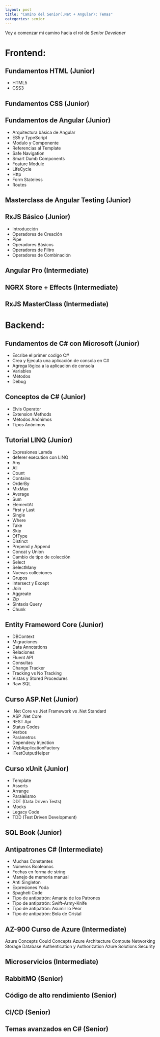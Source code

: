 ```yaml
---
layout: post
title: "Camino del Senior(.Net + Angular): Temas"
categories: senior
---
```

Voy a comenzar mi camino hacia el rol de *Senior Developer*<!--more-->

# Frontend:

## Fundamentos HTML (Junior)
- HTML5
- CSS3
## Fundamentos CSS (Junior)
## Fundamentos de Angular (Junior)
- Arquitectura básica de Angular
- ES5 y TypeScript
- Modulo y Componente
- Referencias al Template
- Safe Navigation
- Smart Dumb Components
- Feature Module
- LifeCycle
- Http
- Form Stateless
- Routes
## Masterclass de Angular Testing (Junior)
## RxJS Básico (Junior)
- Introducción
- Operadores de Creación
- Pipe
- Operadores Básicos
- Operadores de Filtro
- Operadores de Combinación
## Angular Pro (Intermediate)
## NGRX Store + Effects (Intermediate)
## RxJS MasterClass (Intermediate)

# Backend:
## Fundamentos de C# con Microsoft (Junior)
- Escribe el primer codigo C#
- Crea y Ejecuta una aplicación de consola en C#
- Agrega lógica a la aplicación de consola
- Variables
- Métodos
- Debug
## Conceptos de C# (Junior)
- Elvis Operator
- Extension Methods
- Métodos Anónimos
- Tipos Anónimos
## Tutorial LINQ (Junior)
- Expresiones Lamda
- deferer execution con LINQ
- Any
- All
- Count
- Contains
- OrderBy
- MixMax
- Average
- Sum
- ElementAt
- First y Last
- Single
- Where
- Take
- Skip
- OfType
- Distinct
- Prepend y Append
- Concat y Union
- Cambio de tipo de colección
- Select
- SelectMany
- Nuevas colleciones
- Grupos
- Intersect y Except
- Join
- Aggreate
- Zip
- Sintaxis Query
- Chunk

## Entity Frameword Core (Junior)
- DBContext
- Migraciones
- Data Annotations
- Relaciones
- Fluent API
- Consultas
- Change Tracker
- Tracking vs No Tracking
- Vistas y Stored Procedures
- Raw SQL
## Curso ASP.Net (Junior)
- .Net Core vs .Net Framework vs .Net Standard
- ASP .Net Core
- REST Api
- Status Codes
- Verbos
- Parámetros
- Dependecy Injection
- WebApplicationFactory
- ITestOutputHelper
## Curso xUnit (Junior)
- Template
- Asserts
- Arrange
- Paralelismo
- DDT (Data Driven Tests)
- Mocks
- Legacy Code
- TDD (Test Driven Development)
## SQL Book (Junior)
## Antipatrones C# (Intermediate)
- Muchas Constantes
- Números Booleanos
- Fechas en forma de string
- Manejo de memoria manual
- Anti Singleton
- Expresiones Yoda
- Spagheti Code
- Tipo de antipatrón: Amante de los Patrones
- Tipo de antipatrón: Swift-Army-Knife
- Tipo de antipatrón: Asumir lo Peor
- Tipo de antipatrón: Bola de Cristal
## AZ-900 Curso de Azure (Intermediate)
Azure Concepts
Could Concepts
Azure Architecture
Compute
Networking
Storage
Database
Authentication y Authorization
Azure Solutions
Security
## Microservicios (Intermediate)
## RabbitMQ (Senior)
## Código de alto rendimiento (Senior)
## CI/CD (Senior)
## Temas avanzados en C# (Senior)